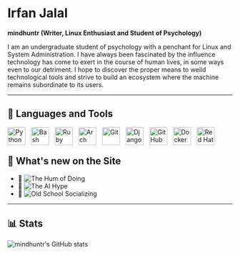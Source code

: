 # Irfan Jalal

**mindhuntr (Writer, Linux Enthusiast and Student of Psychology)**

I am an undergraduate student of psychology with a penchant for Linux and System Administration.  I have always been fascinated by the influence technology has come to exert in the course of human lives, in some ways even to our detriment. I hope to discover the proper means to weild technological tools and strive to build an ecosystem where the machine remains subordinate to its users.  

--- 

## 🧰 Languages and Tools

<img align="left" alt="Python" width="40px" style="padding-right:10px;" src="https://cdn.jsdelivr.net/gh/devicons/devicon/icons/python/python-plain.svg" />
<img align="left" alt="Bash" width="40px" style="padding-right:10px;" src="https://cdn.jsdelivr.net/gh/devicons/devicon/icons/bash/bash-original.svg" />
<img align="left" alt="Ruby" width="40px" style="padding-right:10px;" src="https://cdn.jsdelivr.net/gh/devicons/devicon@latest/icons/ruby/ruby-original.svg" />
<img align="left" alt="Arch Linux" width="40px" style="padding-right:10px;" src="https://cdn.jsdelivr.net/gh/devicons/devicon@latest/icons/archlinux/archlinux-original.svg" />
<img align="left" alt="Git" width="40px" style="padding-right:10px;" src="https://cdn.jsdelivr.net/gh/devicons/devicon@latest/icons/git/git-original.svg" />
<img align="left" alt="Django" width="40px" style="padding-right:10px;" src="https://cdn.jsdelivr.net/gh/devicons/devicon@latest/icons/django/django-plain.svg" />
<img align="left" alt="GitHub" width="40px" style="padding-right:10px;" src="https://cdn.jsdelivr.net/gh/devicons/devicon/icons/github/github-original.svg" />
<img align="left" alt="Docker" width="40px" style="padding-right:10px;" src="https://cdn.jsdelivr.net/gh/devicons/devicon@latest/icons/docker/docker-original-wordmark.svg" />
<img align="left" alt="Red Hat" width="40px" style="padding-right:10px;" src="https://cdn.jsdelivr.net/gh/devicons/devicon@latest/icons/redhat/redhat-original.svg" />
             
<br />
<br />

## 📢 What's new on the Site 

- 📖 ![The Hum of Doing](https://noumenalnotions.space/blogs/the_hum_of_doing/)
- 📖 ![The AI Hype](https://noumenalnotions.space/blogs/ai_hype/)
- 📖 ![Old School Socializing](https://noumenalnotions.space/blogs/old_school_socializing/) 

---

## 📊 Stats

![mindhuntr's GitHub stats](https://github-readme-stats.vercel.app/api?username=mindhuntr&show_icons=true&theme=catppuccin_mocha)
